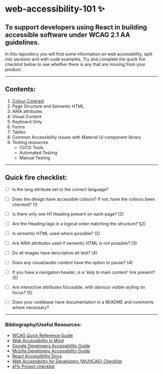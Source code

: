# web-accessibility-101 :sparkles:
## To support developers using React in building accessible software under WCAG 2.1 AA guidelines.
In this repository you will find some information on web accessibility, split into sections and with code examples. Try and complete the quick fire checklist below to see whether there is any that are missing from your product. 

---
## Contents:
1. [Colour Contrast](1-colour-contrast/README.md)
2. Page Structure and Semantic HTML
3. ARIA attributes
4. Visual Content
5. Keyboard Only
6. Forms 
7. Tables
8. Common Accessibility issues with Material UI component library
9. Testing resources
    * CI/CD Tools
    * Automated Testing
    * Manual Testing

---

## Quick fire checklist:
- [ ] Is the lang attribute set to the correct language? 
- [ ] Does the design have accessible colours? If not, have the colours been checked? (1)
- [ ] Is there only one H1 Heading present on each page? (2)
- [ ] Are the Heading tags in a logical order matching the structure? §2)
- [ ] Is semantic HTML used where possible? (2)
- [ ] Are ARIA attributes used if semantic HTML is not possible? (3)
- [ ] Do all images have descriptive alt text? (4)
- [ ] Does any visual/audio content have the option to pause? (4)
- [ ] If you have a navigation header, is a 'skip to main content' link present? (5)
- [ ] Are interactive attributes focusable, with obvious visible styling on focus? (5)

- [ ] Does your codebase have documentation in a README and comments where necessary?

---

### Bibliography/Useful Resources:
* [WCAG Quick Reference Guide](https://www.w3.org/WAI/WCAG21/quickref/)
* [Web Accessibility in Mind](https://webaim.org/)
* [Google Developers Accessibility Guide](https://developers.google.com/web/fundamentals/accessibility)
* [Mozilla Developers Accessibility Guide](https://developer.mozilla.org/en-US/docs/Web/Accessibility)
* [React Accessibility Docs](https://reactjs.org/docs/accessibility.html)
* [Web Accessibility for Developers (WUHCAG) Checklist](https://www.wuhcag.com/wcag-checklist/)
* [a11y Project checklist](https://www.a11yproject.com/checklist/)
